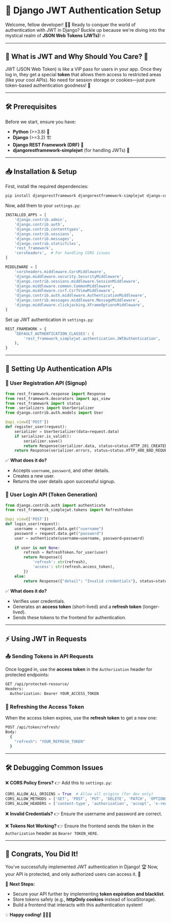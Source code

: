 # 🚀 Django JWT Authentication Setup

Welcome, fellow developer! 🧑‍💻 Ready to conquer the world of authentication with JWT in Django? Buckle up because we're diving into the mystical realm of **JSON Web Tokens (JWTs)**! 🔥

---

## 📌 What is JWT and Why Should You Care? 🤔

JWT (JSON Web Token) is like a VIP pass for users in your app. Once they log in, they get a special **token** that allows them access to restricted areas (like your cool APIs). No need for session storage or cookies—just pure token-based authentication goodness! 🎫

---

## 🛠️ Prerequisites

Before we start, ensure you have:
- **Python** (>=3.8) 🐍
- **Django** (>=3.2) 🏗️
- **Django REST Framework (DRF)** 📡
- **djangorestframework-simplejwt** (for handling JWTs) 🔐

---

## 📥 Installation & Setup

First, install the required dependencies:
```sh
pip install djangorestframework djangorestframework-simplejwt django-cors-headers
```

Now, add them to your `settings.py`:
```python
INSTALLED_APPS = [
    'django.contrib.admin',
    'django.contrib.auth',
    'django.contrib.contenttypes',
    'django.contrib.sessions',
    'django.contrib.messages',
    'django.contrib.staticfiles',
    'rest_framework',
    'corsheaders',  # For handling CORS issues
]

MIDDLEWARE = [
    'corsheaders.middleware.CorsMiddleware',
    'django.middleware.security.SecurityMiddleware',
    'django.contrib.sessions.middleware.SessionMiddleware',
    'django.middleware.common.CommonMiddleware',
    'django.middleware.csrf.CsrfViewMiddleware',
    'django.contrib.auth.middleware.AuthenticationMiddleware',
    'django.contrib.messages.middleware.MessageMiddleware',
    'django.middleware.clickjacking.XFrameOptionsMiddleware',
]
```

Set up JWT authentication in `settings.py`:
```python
REST_FRAMEWORK = {
    'DEFAULT_AUTHENTICATION_CLASSES': (
        'rest_framework_simplejwt.authentication.JWTAuthentication',
    ),
}
```

---

## 🔐 Setting Up Authentication APIs

### 📝 User Registration API (Signup)
```python
from rest_framework.response import Response
from rest_framework.decorators import api_view
from rest_framework import status
from .serializers import UserSerializer
from django.contrib.auth.models import User

@api_view(['POST'])
def register_user(request):
    serializer = UserSerializer(data=request.data)
    if serializer.is_valid():
        serializer.save()
        return Response(serializer.data, status=status.HTTP_201_CREATED)
    return Response(serializer.errors, status=status.HTTP_400_BAD_REQUEST)
```
✅ **What does it do?**
- Accepts `username`, `password`, and other details.
- Creates a new user.
- Returns the user details upon successful signup.

### 🔑 User Login API (Token Generation)
```python
from django.contrib.auth import authenticate
from rest_framework_simplejwt.tokens import RefreshToken

@api_view(['POST'])
def login_user(request):
    username = request.data.get("username")
    password = request.data.get("password")
    user = authenticate(username=username, password=password)
    
    if user is not None:
        refresh = RefreshToken.for_user(user)
        return Response({
            'refresh': str(refresh),
            'access': str(refresh.access_token),
        })
    else:
        return Response({"detail": "Invalid credentials"}, status=status.HTTP_401_UNAUTHORIZED)
```
✅ **What does it do?**
- Verifies user credentials.
- Generates an **access token** (short-lived) and a **refresh token** (longer-lived).
- Sends these tokens to the frontend for authentication.

---

## ⚡ Using JWT in Requests

### 📤 Sending Tokens in API Requests
Once logged in, use the **access token** in the `Authorization` header for protected endpoints:
```sh
GET /api/protected-resource/
Headers:
  Authorization: Bearer YOUR_ACCESS_TOKEN
```

### 🔄 Refreshing the Access Token
When the access token expires, use the **refresh token** to get a new one:
```sh
POST /api/token/refresh/
Body:
  {
    "refresh": "YOUR_REFRESH_TOKEN"
  }
```

---

## 🛠️ Debugging Common Issues

❌ **CORS Policy Errors?**
👉 Add this to `settings.py`:
```python
CORS_ALLOW_ALL_ORIGINS = True  # Allow all origins (for dev only)
CORS_ALLOW_METHODS = ['GET', 'POST', 'PUT', 'DELETE', 'PATCH', 'OPTIONS']
CORS_ALLOW_HEADERS = ['content-type', 'authorization', 'accept', 'x-requested-with']
```

❌ **Invalid Credentials?**
👉 Ensure the username and password are correct.

❌ **Tokens Not Working?**
👉 Ensure the frontend sends the token in the `Authorization` header as `Bearer TOKEN_HERE`.

---

## 🎉 Congrats, You Did It!

You’ve successfully implemented JWT authentication in Django! 🏆 Now, your API is protected, and only authorized users can access it. 🚀

🔗 **Next Steps:**
- Secure your API further by implementing **token expiration and blacklist**.
- Store tokens safely (e.g., **httpOnly cookies** instead of localStorage).
- Build a frontend that interacts with this authentication system!

💡 **Happy coding!** 🧑‍💻🔥

